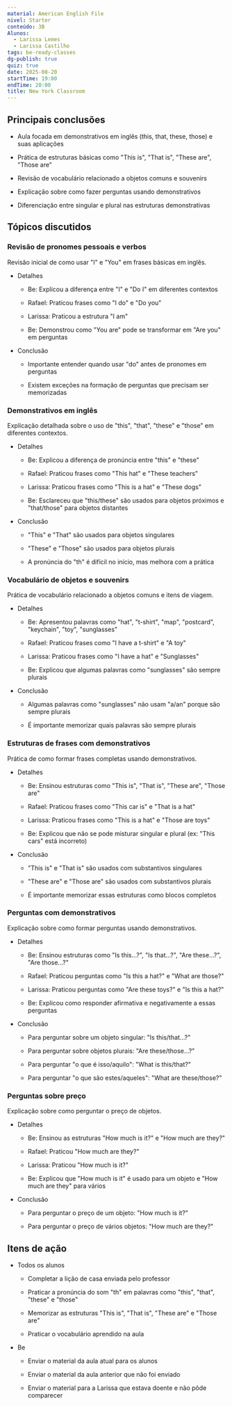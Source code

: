 ```yaml
---
material: American English File
nivel: Starter
conteúdo: 3B
Alunos:
  - Larissa Lemes
  - Larissa Castilho
tags: be-ready-classes
dg-publish: true
quiz: true
date: 2025-08-20
startTime: 19:00
endTime: 20:00
title: New York Classroom
---
```

## Principais conclusões

- Aula focada em demonstrativos em inglês (this, that, these, those) e suas aplicações
    
- Prática de estruturas básicas como "This is", "That is", "These are", "Those are"
    
- Revisão de vocabulário relacionado a objetos comuns e souvenirs
    
- Explicação sobre como fazer perguntas usando demonstrativos
    
- Diferenciação entre singular e plural nas estruturas demonstrativas
    

## Tópicos discutidos

### Revisão de pronomes pessoais e verbos

Revisão inicial de como usar "I" e "You" em frases básicas em inglês.

- Detalhes
    
    - Be: Explicou a diferença entre "I" e "Do I" em diferentes contextos
        
    - Rafael: Praticou frases como "I do" e "Do you"
        
    - Larissa: Praticou a estrutura "I am"
        
    - Be: Demonstrou como "You are" pode se transformar em "Are you" em perguntas
        
- Conclusão
    
    - Importante entender quando usar "do" antes de pronomes em perguntas
        
    - Existem exceções na formação de perguntas que precisam ser memorizadas
        

### Demonstrativos em inglês

Explicação detalhada sobre o uso de "this", "that", "these" e "those" em diferentes contextos.

- Detalhes
    
    - Be: Explicou a diferença de pronúncia entre "this" e "these"
        
    - Rafael: Praticou frases como "This hat" e "These teachers"
        
    - Larissa: Praticou frases como "This is a hat" e "These dogs"
        
    - Be: Esclareceu que "this/these" são usados para objetos próximos e "that/those" para objetos distantes
        
- Conclusão
    
    - "This" e "That" são usados para objetos singulares
        
    - "These" e "Those" são usados para objetos plurais
        
    - A pronúncia do "th" é difícil no início, mas melhora com a prática
        

### Vocabulário de objetos e souvenirs

Prática de vocabulário relacionado a objetos comuns e itens de viagem.

- Detalhes
    
    - Be: Apresentou palavras como "hat", "t-shirt", "map", "postcard", "keychain", "toy", "sunglasses"
        
    - Rafael: Praticou frases como "I have a t-shirt" e "A toy"
        
    - Larissa: Praticou frases como "I have a hat" e "Sunglasses"
        
    - Be: Explicou que algumas palavras como "sunglasses" são sempre plurais
        
- Conclusão
    
    - Algumas palavras como "sunglasses" não usam "a/an" porque são sempre plurais
        
    - É importante memorizar quais palavras são sempre plurais
        

### Estruturas de frases com demonstrativos

Prática de como formar frases completas usando demonstrativos.

- Detalhes
    
    - Be: Ensinou estruturas como "This is", "That is", "These are", "Those are"
        
    - Rafael: Praticou frases como "This car is" e "That is a hat"
        
    - Larissa: Praticou frases como "This is a hat" e "Those are toys"
        
    - Be: Explicou que não se pode misturar singular e plural (ex: "This cars" está incorreto)
        
- Conclusão
    
    - "This is" e "That is" são usados com substantivos singulares
        
    - "These are" e "Those are" são usados com substantivos plurais
        
    - É importante memorizar essas estruturas como blocos completos
        

### Perguntas com demonstrativos

Explicação sobre como formar perguntas usando demonstrativos.

- Detalhes
    
    - Be: Ensinou estruturas como "Is this...?", "Is that...?", "Are these...?", "Are those...?"
        
    - Rafael: Praticou perguntas como "Is this a hat?" e "What are those?"
        
    - Larissa: Praticou perguntas como "Are these toys?" e "Is this a hat?"
        
    - Be: Explicou como responder afirmativa e negativamente a essas perguntas
        
- Conclusão
    
    - Para perguntar sobre um objeto singular: "Is this/that...?"
        
    - Para perguntar sobre objetos plurais: "Are these/those...?"
        
    - Para perguntar "o que é isso/aquilo": "What is this/that?"
        
    - Para perguntar "o que são estes/aqueles": "What are these/those?"
        

### Perguntas sobre preço

Explicação sobre como perguntar o preço de objetos.

- Detalhes
    
    - Be: Ensinou as estruturas "How much is it?" e "How much are they?"
        
    - Rafael: Praticou "How much are they?"
        
    - Larissa: Praticou "How much is it?"
        
    - Be: Explicou que "How much is it" é usado para um objeto e "How much are they" para vários
        
- Conclusão
    
    - Para perguntar o preço de um objeto: "How much is it?"
        
    - Para perguntar o preço de vários objetos: "How much are they?"
        

## Itens de ação

- Todos os alunos
    
    - Completar a lição de casa enviada pelo professor
        
    - Praticar a pronúncia do som "th" em palavras como "this", "that", "these" e "those"
        
    - Memorizar as estruturas "This is", "That is", "These are" e "Those are"
        
    - Praticar o vocabulário aprendido na aula
        
- Be
    
    - Enviar o material da aula atual para os alunos
        
    - Enviar o material da aula anterior que não foi enviado
        
    - Enviar o material para a Larissa que estava doente e não pôde comparecer
